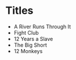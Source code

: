 # Titles

 - A River Runs Through It
 - Fight Club
 - 12 Years a Slave
 - The Big Short
 - 12 Monkeys
